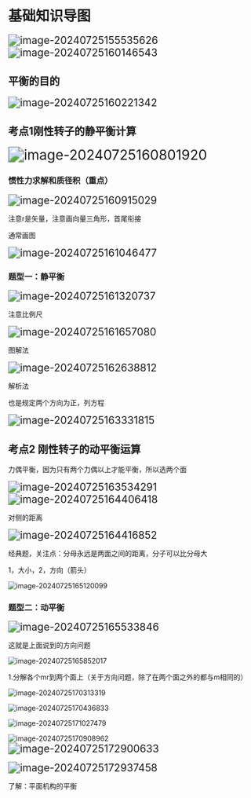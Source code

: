 # 基础知识导图

<img src="assets/image-20240725155535626.png" alt="image-20240725155535626" style="zoom:150%;" />

<img src="assets/image-20240725160146543.png" alt="image-20240725160146543" style="zoom:150%;" />

## 平衡的目的

<img src="assets/image-20240725160221342.png" alt="image-20240725160221342" style="zoom:150%;" />

## 考点1刚性转子的静平衡计算

<img src="assets/image-20240725160801920.png" alt="image-20240725160801920" style="zoom:200%;" />

### 惯性力求解和质径积（重点）

<img src="assets/image-20240725160915029.png" alt="image-20240725160915029" style="zoom:150%;" />

注意r是矢量，注意画向量三角形，首尾衔接

通常画图

<img src="assets/image-20240725161046477.png" alt="image-20240725161046477" style="zoom:150%;" />

### 题型一：静平衡

<img src="assets/image-20240725161320737.png" alt="image-20240725161320737" style="zoom:150%;" />

注意比例尺

<img src="assets/image-20240725161657080.png" alt="image-20240725161657080" style="zoom:150%;" />

图解法

<img src="assets/image-20240725162638812.png" alt="image-20240725162638812" style="zoom:150%;" />

解析法

也是规定两个方向为正，列方程

<img src="assets/image-20240725163331815.png" alt="image-20240725163331815" style="zoom:150%;" />

## 考点2 刚性转子的动平衡运算

力偶平衡，因为只有两个力偶以上才能平衡，所以选两个面

<img src="assets/image-20240725163534291.png" alt="image-20240725163534291" style="zoom:150%;" />

<img src="assets/image-20240725164406418.png" alt="image-20240725164406418" style="zoom:150%;" />

对侧的距离

<img src="assets/image-20240725164416852.png" alt="image-20240725164416852" style="zoom:150%;" />

经典题，关注点：分母永远是两面之间的距离，分子可以比分母大

1，大小，2，方向（箭头）

![image-20240725165120099](assets/image-20240725165120099.png)

### 题型二：动平衡

<img src="assets/image-20240725165533846.png" alt="image-20240725165533846" style="zoom:150%;" />

这就是上面说到的方向问题

![image-20240725165852017](assets/image-20240725165852017.png)

1.分解各个mr到两个面上（关于方向问题，除了在两个面之外的都与m相同的）

![image-20240725170313319](assets/image-20240725170313319.png)



![image-20240725170436833](assets/image-20240725170436833.png)

![image-20240725171027479](assets/image-20240725171027479.png)

![image-20240725170908962](assets/image-20240725170908962.png)	<img src="assets/image-20240725172900633.png" alt="image-20240725172900633" style="zoom:150%;" />

<img src="assets/image-20240725172937458.png" alt="image-20240725172937458" style="zoom:150%;" />

了解：平面机构的平衡
